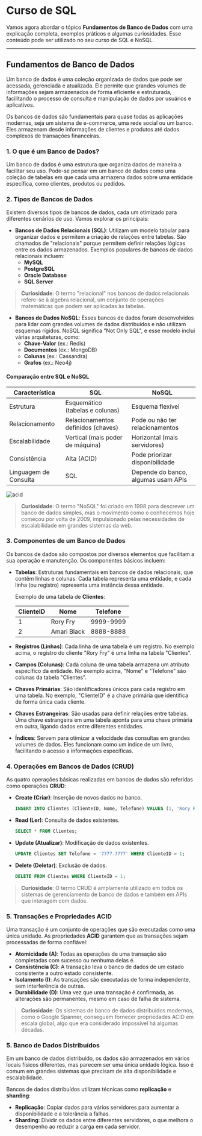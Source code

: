 # Curso de SQL
Vamos agora abordar o tópico **Fundamentos de Banco de Dados** com uma explicação completa, exemplos práticos e algumas curiosidades. Esse conteúdo pode ser utilizado no seu curso de SQL e NoSQL.

---

## Fundamentos de Banco de Dados

Um banco de dados é uma coleção organizada de dados que pode ser acessada, gerenciada e atualizada. Ele permite que grandes volumes de informações sejam armazenados de forma eficiente e estruturada, facilitando o processo de consulta e manipulação de dados por usuários e aplicativos.

Os bancos de dados são fundamentais para quase todas as aplicações modernas, seja um sistema de e-commerce, uma rede social ou um banco. Eles armazenam desde informações de clientes e produtos até dados complexos de transações financeiras.

### 1. O que é um Banco de Dados?

Um banco de dados é uma estrutura que organiza dados de maneira a facilitar seu uso. Pode-se pensar em um banco de dados como uma coleção de tabelas em que cada uma armazena dados sobre uma entidade específica, como clientes, produtos ou pedidos.

### 2. Tipos de Bancos de Dados

Existem diversos tipos de bancos de dados, cada um otimizado para diferentes cenários de uso. Vamos explorar os principais:

- **Bancos de Dados Relacionais (SQL)**: Utilizam um modelo tabular para organizar dados e permitem a criação de relações entre tabelas. São chamados de "relacionais" porque permitem definir relações lógicas entre os dados armazenados. Exemplos populares de bancos de dados relacionais incluem:
  - **MySQL**
  - **PostgreSQL**
  - **Oracle Database**
  - **SQL Server**

> **Curiosidade**: O termo "relacional" nos bancos de dados relacionais refere-se à álgebra relacional, um conjunto de operações matemáticas que podem ser aplicadas às tabelas.

- **Bancos de Dados NoSQL**: Esses bancos de dados foram desenvolvidos para lidar com grandes volumes de dados distribuídos e não utilizam esquemas rígidos. NoSQL significa "Not Only SQL", e esse modelo inclui várias arquiteturas, como:
  - **Chave-Valor** (ex.: Redis)
  - **Documentos** (ex.: MongoDB)
  - **Colunas** (ex.: Cassandra)
  - **Grafos** (ex.: Neo4j)

#### Comparação entre SQL e NoSQL

| Característica            | SQL                                     | NoSQL                                  |
|---------------------------|-----------------------------------------|----------------------------------------|
| Estrutura                  | Esquemático (tabelas e colunas)         | Esquema flexível                       |
| Relacionamento             | Relacionamentos definidos (chaves)      | Pode ou não ter relacionamentos        |
| Escalabilidade             | Vertical (mais poder de máquina)        | Horizontal (mais servidores)           |
| Consistência               | Alta (ACID)                             | Pode priorizar disponibilidade         |
| Linguagem de Consulta      | SQL                                     | Depende do banco, algumas usam APIs    |

![acid](../assets/acid.png) 


> **Curiosidade**: O termo "NoSQL" foi criado em 1998 para descrever um banco de dados simples, mas o movimento como o conhecemos hoje começou por volta de 2009, impulsionado pelas necessidades de escalabilidade em grandes sistemas da web.

### 3. Componentes de um Banco de Dados

Os bancos de dados são compostos por diversos elementos que facilitam a sua operação e manutenção. Os componentes básicos incluem:

- **Tabelas**: Estruturas fundamentais em bancos de dados relacionais, que contêm linhas e colunas. Cada tabela representa uma entidade, e cada linha (ou registro) representa uma instância dessa entidade.
  
  Exemplo de uma tabela de **Clientes**:
  
  | ClienteID | Nome         | Telefone       |
  |-----------|--------------|----------------|
  | 1         | Rory Fry   | 9999-9999      |
  | 2         | Amari Black  | 8888-8888      |

- **Registros (Linhas)**: Cada linha de uma tabela é um registro. No exemplo acima, o registro do cliente "Rory Fry" é uma linha na tabela "Clientes".
  
- **Campos (Colunas)**: Cada coluna de uma tabela armazena um atributo específico da entidade. No exemplo acima, "Nome" e "Telefone" são colunas da tabela "Clientes".
  
- **Chaves Primárias**: São identificadores únicos para cada registro em uma tabela. No exemplo, "ClienteID" é a chave primária que identifica de forma única cada cliente.
  
- **Chaves Estrangeiras**: São usadas para definir relações entre tabelas. Uma chave estrangeira em uma tabela aponta para uma chave primária em outra, ligando dados entre diferentes entidades.

- **Índices**: Servem para otimizar a velocidade das consultas em grandes volumes de dados. Eles funcionam como um índice de um livro, facilitando o acesso a informações específicas.

### 4. Operações em Bancos de Dados (CRUD)

As quatro operações básicas realizadas em bancos de dados são referidas como operações **CRUD**:

- **Create (Criar)**: Inserção de novos dados no banco.
  ```sql
  INSERT INTO Clientes (ClienteID, Nome, Telefone) VALUES (1, 'Rory Fry', '9999-9999');
  ```
- **Read (Ler)**: Consulta de dados existentes.
  ```sql
  SELECT * FROM Clientes;
  ```
- **Update (Atualizar)**: Modificação de dados existentes.
  ```sql
  UPDATE Clientes SET Telefone = '7777-7777' WHERE ClienteID = 1;
  ```
- **Delete (Deletar)**: Exclusão de dados.
  ```sql
  DELETE FROM Clientes WHERE ClienteID = 1;
  ```

> **Curiosidade**: O termo CRUD é amplamente utilizado em todos os sistemas de gerenciamento de banco de dados e também em APIs que interagem com dados.


### 5. Transações e Propriedades ACID

Uma transação é um conjunto de operações que são executadas como uma única unidade. As propriedades **ACID** garantem que as transações sejam processadas de forma confiável:

- **Atomicidade (A)**: Todas as operações de uma transação são completadas com sucesso ou nenhuma delas é.
- **Consistência (C)**: A transação leva o banco de dados de um estado consistente a outro estado consistente.
- **Isolamento (I)**: As transações são executadas de forma independente, sem interferência de outras.
- **Durabilidade (D)**: Uma vez que uma transação é confirmada, as alterações são permanentes, mesmo em caso de falha de sistema.

> **Curiosidade**: Os sistemas de banco de dados distribuídos modernos, como o Google Spanner, conseguem fornecer propriedades ACID em escala global, algo que era considerado impossível há algumas décadas.

### 5. Banco de Dados Distribuídos

Em um banco de dados distribuído, os dados são armazenados em vários locais físicos diferentes, mas parecem ser uma única unidade lógica. Isso é comum em grandes sistemas que precisam de alta disponibilidade e escalabilidade.

Bancos de dados distribuídos utilizam técnicas como **replicação** e **sharding**:

- **Replicação**: Copiar dados para vários servidores para aumentar a disponibilidade e a tolerância a falhas.
- **Sharding**: Dividir os dados entre diferentes servidores, o que melhora o desempenho ao reduzir a carga em cada servidor.
